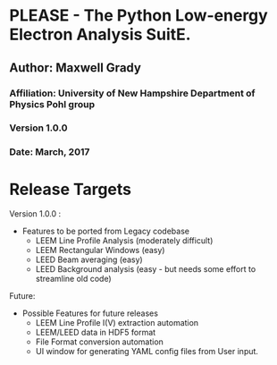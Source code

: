 # PLEASE - The Python Low-energy Electron Analysis SuitE.

## Author: Maxwell Grady

### Affiliation: University of New Hampshire Department of Physics Pohl group

### Version 1.0.0

### Date: March, 2017

# Release Targets
Version 1.0.0 :
* Features to be ported from Legacy codebase
    * LEEM Line Profile Analysis (moderately difficult)
    * LEEM Rectangular Windows (easy)
    * LEED Beam averaging (easy)
    * LEED Background analysis (easy - but needs some effort to streamline old code)

Future:
* Possible Features for future releases
    * LEEM Line Profile I(V) extraction automation
    * LEEM/LEED data in HDF5 format
    * File Format conversion automation
    * UI window for generating YAML config files from User input.
